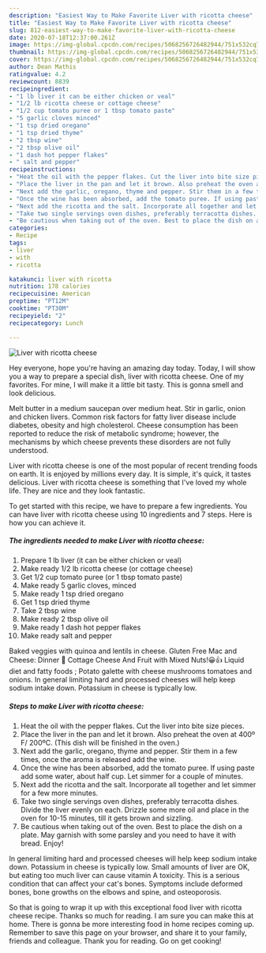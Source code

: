 ```yaml
---
description: "Easiest Way to Make Favorite Liver with ricotta cheese"
title: "Easiest Way to Make Favorite Liver with ricotta cheese"
slug: 812-easiest-way-to-make-favorite-liver-with-ricotta-cheese
date: 2020-07-18T12:37:00.261Z
image: https://img-global.cpcdn.com/recipes/5068256726482944/751x532cq70/liver-with-ricotta-cheese-recipe-main-photo.jpg
thumbnail: https://img-global.cpcdn.com/recipes/5068256726482944/751x532cq70/liver-with-ricotta-cheese-recipe-main-photo.jpg
cover: https://img-global.cpcdn.com/recipes/5068256726482944/751x532cq70/liver-with-ricotta-cheese-recipe-main-photo.jpg
author: Dean Mathis
ratingvalue: 4.2
reviewcount: 8839
recipeingredient:
- "1 lb liver it can be either chicken or veal"
- "1/2 lb ricotta cheese or cottage cheese"
- "1/2 cup tomato puree or 1 tbsp tomato paste"
- "5 garlic cloves minced"
- "1 tsp dried oregano"
- "1 tsp dried thyme"
- "2 tbsp wine"
- "2 tbsp olive oil"
- "1 dash hot pepper flakes"
- " salt and pepper"
recipeinstructions:
- "Heat the oil with the pepper flakes. Cut the liver into bite size pieces."
- "Place the liver in the pan and let it brown. Also preheat the oven at 400º F/ 200ºC. (This dish will be finished in the oven.)"
- "Next add the garlic, oregano, thyme and pepper. Stir them in a few times, once the aroma is released add the wine."
- "Once the wine has been absorbed, add the tomato puree. If using paste add some water, about half cup. Let simmer for a couple of minutes."
- "Next add the ricotta and the salt. Incorporate all together and let simmer for a few more minutes."
- "Take two single servings oven dishes, preferably terracotta dishes. Divide the liver evenly on each. Drizzle some more oil and place in the oven for 10-15 minutes, till it gets brown and sizzling."
- "Be cautious when taking out of the oven. Best to place the dish on a plate. May garnish with some parsley and you need to have it with bread. Enjoy!"
categories:
- Recipe
tags:
- liver
- with
- ricotta

katakunci: liver with ricotta 
nutrition: 178 calories
recipecuisine: American
preptime: "PT12M"
cooktime: "PT30M"
recipeyield: "2"
recipecategory: Lunch

---
```



![Liver with ricotta cheese](https://img-global.cpcdn.com/recipes/5068256726482944/751x532cq70/liver-with-ricotta-cheese-recipe-main-photo.jpg)

Hey everyone, hope you're having an amazing day today. Today, I will show you a way to prepare a special dish, liver with ricotta cheese. One of my favorites. For mine, I will make it a little bit tasty. This is gonna smell and look delicious.

Melt butter in a medium saucepan over medium heat. Stir in garlic, onion and chicken livers. Common risk factors for fatty liver disease include diabetes, obesity and high cholesterol. Cheese consumption has been reported to reduce the risk of metabolic syndrome; however, the mechanisms by which cheese prevents these disorders are not fully understood.

Liver with ricotta cheese is one of the most popular of recent trending foods on earth. It is enjoyed by millions every day. It is simple, it's quick, it tastes delicious. Liver with ricotta cheese is something that I've loved my whole life. They are nice and they look fantastic.


To get started with this recipe, we have to prepare a few ingredients. You can have liver with ricotta cheese using 10 ingredients and 7 steps. Here is how you can achieve it.

<!--inarticleads1-->

##### The ingredients needed to make Liver with ricotta cheese:

1. Prepare 1 lb liver (it can be either chicken or veal)
1. Make ready 1/2 lb ricotta cheese (or cottage cheese)
1. Get 1/2 cup tomato puree (or 1 tbsp tomato paste)
1. Make ready 5 garlic cloves, minced
1. Make ready 1 tsp dried oregano
1. Get 1 tsp dried thyme
1. Take 2 tbsp wine
1. Make ready 2 tbsp olive oil
1. Make ready 1 dash hot pepper flakes
1. Make ready  salt and pepper


Baked veggies with quinoa and lentils in cheese. Gluten Free Mac and Cheese: Dinner 🥘 Cottage Cheese And Fruit with Mixed Nuts!😀👍 Liquid diet and fatty foods ; Potato galette with cheese mushrooms tomatoes and onions. In general limiting hard and processed cheeses will help keep sodium intake down. Potassium in cheese is typically low. 

<!--inarticleads2-->

##### Steps to make Liver with ricotta cheese:

1. Heat the oil with the pepper flakes. Cut the liver into bite size pieces.
1. Place the liver in the pan and let it brown. Also preheat the oven at 400º F/ 200ºC. (This dish will be finished in the oven.)
1. Next add the garlic, oregano, thyme and pepper. Stir them in a few times, once the aroma is released add the wine.
1. Once the wine has been absorbed, add the tomato puree. If using paste add some water, about half cup. Let simmer for a couple of minutes.
1. Next add the ricotta and the salt. Incorporate all together and let simmer for a few more minutes.
1. Take two single servings oven dishes, preferably terracotta dishes. Divide the liver evenly on each. Drizzle some more oil and place in the oven for 10-15 minutes, till it gets brown and sizzling.
1. Be cautious when taking out of the oven. Best to place the dish on a plate. May garnish with some parsley and you need to have it with bread. Enjoy!


In general limiting hard and processed cheeses will help keep sodium intake down. Potassium in cheese is typically low. Small amounts of liver are OK, but eating too much liver can cause vitamin A toxicity. This is a serious condition that can affect your cat&#39;s bones. Symptoms include deformed bones, bone growths on the elbows and spine, and osteoporosis. 

So that is going to wrap it up with this exceptional food liver with ricotta cheese recipe. Thanks so much for reading. I am sure you can make this at home. There is gonna be more interesting food in home recipes coming up. Remember to save this page on your browser, and share it to your family, friends and colleague. Thank you for reading. Go on get cooking!
